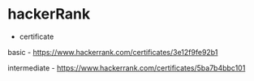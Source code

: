 # hackerRank

- certificate

basic - https://www.hackerrank.com/certificates/3e12f9fe92b1

intermediate - https://www.hackerrank.com/certificates/5ba7b4bbc101
